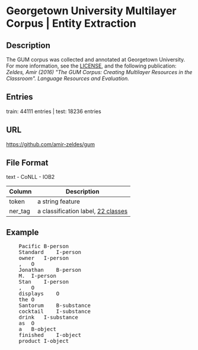 # Georgetown University Multilayer Corpus | Entity Extraction
## Description
The GUM corpus was collected and annotated at Georgetown University. For more
information, see the [LICENSE](https://corpling.uis.georgetown.edu/gum),
and the following publication:
_Zeldes, Amir (2016) "The GUM Corpus: Creating Multilayer Resources in the
Classroom". Language Resources and Evaluation._

## Entries
train: 44111  entries | test:  18236 entries

## URL
https://github.com/amir-zeldes/gum

## File Format
text - CoNLL - IOB2

| Column | Description       |
| ----- | ------------------ |
|token | a string feature |
|ner_tag| a classification label, [22 classes](./data/classes.txt) |


## Example
<pre>
    Pacific	B-person
    Standard	I-person
    owner	I-person
    ,	O
    Jonathan	B-person
    M.	I-person
    Stan	I-person
    ,	O
    displays	O
    the	O
    Santorum	B-substance
    cocktail	I-substance
    drink	I-substance
    as	O
    a	B-object
    finished	I-object
    product	I-object
</pre>